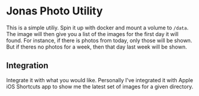 # Jonas Photo Utility
This is a simple utiliy. Spin it up with docker and mount a volume to `/data`. The image will then give you a list of the images for the first day it will found. For instance, if there is photos from today, only those will be shown. But if theres no photos for a week, then that day last week will be shown.

## Integration
Integrate it with what you would like. Personally I've integrated it with Apple iOS Shortcuts app to show me the latest set of images for a given directory.
